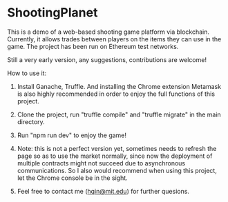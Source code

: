 # ShootingPlanet

This is a demo of a web-based shooting game platform via blockchain. Currently, it allows trades between players on the items they can use in the game. The project has been run on Ethereum test networks.

Still a very early version, any suggestions, contributions are welcome!

How to use it:

1. Install Ganache, Truffle. And installing the Chrome extension Metamask is also highly recommended in order to enjoy the full functions of this project.

2. Clone the project, run "truffle compile" and "truffle migrate" in the main directory.

3. Run "npm run dev" to enjoy the game!

4. Note: this is not a perfect version yet, sometimes needs to refresh the page so as to use the market normally, since now the deployment of multiple contracts might not succeed due to asynchronous communications. So I also would recommend when using this project, let the Chrome console be in the sight.

5. Feel free to contact me (hqin@mit.edu) for further quesions.
